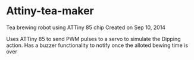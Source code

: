 Attiny-tea-maker
================

Tea brewing robot using ATTiny 85 chip
Created on Sep 10, 2014

Uses ATTiny 85 to send PWM pulses to a servo to simulate the Dipping action. 
Has a buzzer functionality to notify once the alloted bewing time is over
